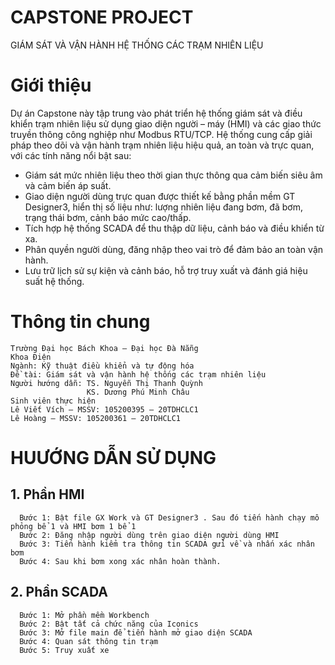 # CAPSTONE PROJECT
GIÁM SÁT VÀ VẬN HÀNH HỆ THỐNG CÁC TRẠM NHIÊN LIỆU
# Giới thiệu
Dự án Capstone này tập trung vào phát triển hệ thống giám sát và điều khiển trạm nhiên liệu sử dụng giao diện người – máy (HMI) và các giao thức truyền thông công nghiệp như Modbus RTU/TCP. Hệ thống cung cấp giải pháp theo dõi và vận hành trạm nhiên liệu hiệu quả, an toàn và trực quan, với các tính năng nổi bật sau:
  - Giám sát mức nhiên liệu theo thời gian thực thông qua cảm biến siêu âm và cảm biến áp suất.
  - Giao diện người dùng trực quan được thiết kế bằng phần mềm GT Designer3, hiển thị số liệu như: lượng nhiên liệu đang bơm, đã bơm, trạng thái bơm, cảnh báo mức cao/thấp.
  -	Tích hợp hệ thống SCADA để thu thập dữ liệu, cảnh báo và điều khiển từ xa.
  -	Phân quyền người dùng, đăng nhập theo vai trò để đảm bảo an toàn vận hành.
  -	Lưu trữ lịch sử sự kiện và cảnh báo, hỗ trợ truy xuất và đánh giá hiệu suất hệ thống.


# Thông tin chung 
    Trường Đại học Bách Khoa – Đại học Đà Nẵng
    Khoa Điện
    Ngành: Kỹ thuật điều khiển và tự động hóa
    Đề tài: Giám sát và vận hành hệ thống các trạm nhiên liệu
    Người hướng dẫn: TS. Nguyễn Thị Thanh Quỳnh 
                     KS. Dương Phú Minh Châu
    Sinh viên thực hiện
    Lê Viết Vích – MSSV: 105200395 – 20TDHCLC1
    Lê Hoàng – MSSV: 105200361 – 20TDHCLC1

# HUƯỚNG DẪN SỬ DỤNG
  ## 1. Phần HMI
      Bước 1: Bật file GX Work và GT Designer3 . Sau đó tiến hành chạy mô phỏng bể 1 và HMI bơm 1 bể 1
      Bước 2: Đăng nhập người dùng trên giao diện người dùng HMI
      Bước 3: Tiến hành kiểm tra thông tin SCADA gửi về và nhấn xác nhân bơm
      Bước 4: Sau khi bơm xong xác nhân hoàn thành.
  ## 2. Phần SCADA
      Bước 1: Mở phần mềm Workbench
      Bước 2: Bật tất cả chức năng của Iconics
      Bước 3: Mở file main để tiến hành mở giao diện SCADA
      Bước 4: Quan sát thông tin trạm
      Bước 5: Truy xuất xe
   




